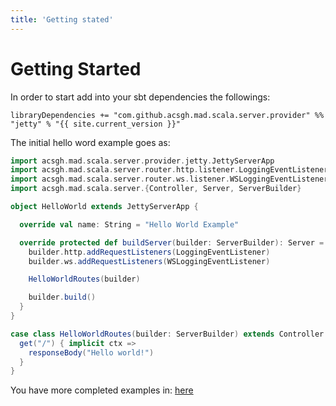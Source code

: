 ```yaml
---
title: 'Getting stated'
---
```


# Getting Started

In order to start add into your sbt dependencies the followings:

```
libraryDependencies += "com.github.acsgh.mad.scala.server.provider" %% "jetty" % "{{ site.current_version }}"
``` 

The initial hello word example goes as:

``` scala
import acsgh.mad.scala.server.provider.jetty.JettyServerApp
import acsgh.mad.scala.server.router.http.listener.LoggingEventListener
import acsgh.mad.scala.server.router.ws.listener.WSLoggingEventListener
import acsgh.mad.scala.server.{Controller, Server, ServerBuilder}

object HelloWorld extends JettyServerApp {

  override val name: String = "Hello World Example"

  override protected def buildServer(builder: ServerBuilder): Server = {
    builder.http.addRequestListeners(LoggingEventListener)
    builder.ws.addRequestListeners(WSLoggingEventListener)

    HelloWorldRoutes(builder)

    builder.build()
  }
}

case class HelloWorldRoutes(builder: ServerBuilder) extends Controller {
  get("/") { implicit ctx =>
    responseBody("Hello world!")
  }
}
``` 

You have more completed examples in:
[here](https://github.com/acsgh/mad-scala/tree/master/examples/server)